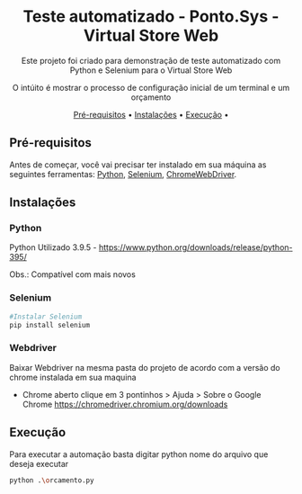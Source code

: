 <h1 align="center">Teste automatizado - Ponto.Sys - Virtual Store Web</h1>

<p align="center">Este projeto foi criado para demonstração de teste automatizado com Python e Selenium para o Virtual Store Web</p>
<p align="center">O intúito é mostrar o processo de configuração inicial de um terminal e um orçamento</p>

<p align="center">
 <a href="#pré-requisitos">Pré-requisitos</a> •
 <a href="#instalações">Instalações</a> •
 <a href="#execução">Execução</a> •
</p>

## Pré-requisitos

Antes de começar, você vai precisar ter instalado em sua máquina as seguintes ferramentas:
[Python](https://www.python.org/), [Selenium](https://www.selenium.dev/), [ChromeWebDriver](https://chromedriver.chromium.org/). 

## Instalações

### Python
Python Utilizado 3.9.5 - https://www.python.org/downloads/release/python-395/

Obs.: Compatível com mais novos


### Selenium
```bash
#Instalar Selenium
pip install selenium
```

### Webdriver
Baixar Webdriver na mesma pasta do projeto de acordo com a versão do chrome instalada em sua maquina
- Chrome aberto clique em 3 pontinhos > Ajuda > Sobre o Google Chrome
https://chromedriver.chromium.org/downloads

## Execução
Para executar a automação basta digitar python nome do arquivo que deseja executar
```bash
python .\orcamento.py
```
